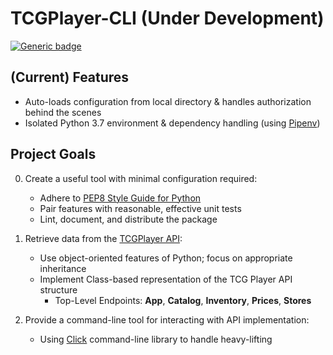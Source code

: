 # TCGPlayer-CLI (Under Development)

[![Generic badge](https://img.shields.io/badge/Python-3.7-COLOR.svg)](https://shields.io/)

## (Current) Features
* Auto-loads configuration from local directory & handles authorization behind the scenes
* Isolated Python 3.7 environment & dependency handling (using [Pipenv](https://docs.pipenv.org/en/latest/))

## Project Goals

0. Create a useful tool with minimal configuration required:
    * Adhere to [PEP8 Style Guide for Python](https://www.python.org/dev/peps/pep-0008/)
    * Pair features with reasonable, effective unit tests
    * Lint, document, and distribute the package

1. Retrieve data from the [TCGPlayer API](https://docs.tcgplayer.com/docs):
    * Use object-oriented features of Python; focus on appropriate inheritance
    * Implement Class-based representation of the TCG Player API structure
      * Top-Level Endpoints: **App**, **Catalog**, **Inventory**, **Prices**, **Stores**
      

2. Provide a command-line tool for interacting with API implementation:
    * Using [Click](https://click.palletsprojects.com/en/7.x/) command-line library to handle heavy-lifting
